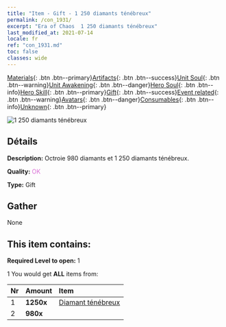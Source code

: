 ```yaml
---
title: "Item - Gift - 1 250 diamants ténébreux"
permalink: /con_1931/
excerpt: "Era of Chaos  1 250 diamants ténébreux"
last_modified_at: 2021-07-14
locale: fr
ref: "con_1931.md"
toc: false
classes: wide
---
```

 [Materials](/ItemsFR/){: .btn .btn--primary}[Artifacts](/ItemsFR/Artifacts/){: .btn .btn--success}[Unit Soul](/ItemsFR/UnitSoul/){: .btn .btn--warning}[Unit Awakening](/ItemsFR/UnitAwakening/){: .btn .btn--danger}[Hero Soul](/ItemsFR/HeroSoul/){: .btn .btn--info}[Hero Skill](/ItemsFR/HeroSkill/){: .btn .btn--primary}[Gift](/ItemsFR/Gift/){: .btn .btn--success}[Event related](/ItemsFR/Events/){: .btn .btn--warning}[Avatars](/ItemsFR/Avatars/){: .btn .btn--danger}[Consumables](/ItemsFR/Consumables/){: .btn .btn--info}[Unknown](/ItemsFR/Unknown/){: .btn .btn--primary}

 ![1 250 diamants ténébreux](/images/t/i_10040.png)

## Détails
 **Description:** Octroie 980 diamants et 1 250 diamants ténébreux.

 **Quality:** <span style="color: #DA70D6">OK</span>

 **Type:** Gift

## Gather

  None

## This item contains:

 **Required Level to open:** 1

 1 You would get **ALL** items  from:

  | Nr | Amount |     Item    |
  |:---|:-------|:------------|
  | 1 |  **1250x** | [Diamant ténébreux](/ItemsFR/con_554/) |  | 
  | 2 |  **980x** | <i class="fas fa-gem"/> |  | 

